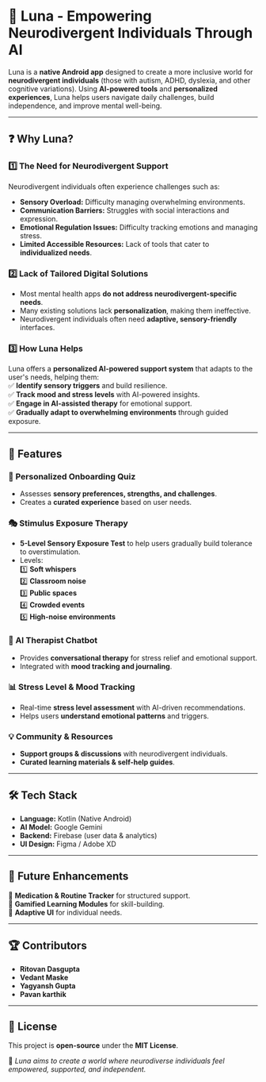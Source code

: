 # 🌙 Luna - Empowering Neurodivergent Individuals Through AI  

Luna is a **native Android app** designed to create a more inclusive world for **neurodivergent individuals** (those with autism, ADHD, dyslexia, and other cognitive variations). Using **AI-powered tools** and **personalized experiences**, Luna helps users navigate daily challenges, build independence, and improve mental well-being.  

---

## ❓ Why Luna?  

### **1️⃣ The Need for Neurodivergent Support**  
Neurodivergent individuals often experience challenges such as:  
- **Sensory Overload:** Difficulty managing overwhelming environments.  
- **Communication Barriers:** Struggles with social interactions and expression.  
- **Emotional Regulation Issues:** Difficulty tracking emotions and managing stress.  
- **Limited Accessible Resources:** Lack of tools that cater to **individualized needs**.  

### **2️⃣ Lack of Tailored Digital Solutions**  
- Most mental health apps **do not address neurodivergent-specific needs**.  
- Many existing solutions lack **personalization**, making them ineffective.  
- Neurodivergent individuals often need **adaptive, sensory-friendly** interfaces.  

### **3️⃣ How Luna Helps**  
Luna offers a **personalized AI-powered support system** that adapts to the user's needs, helping them:  
✅ **Identify sensory triggers** and build resilience.  
✅ **Track mood and stress levels** with AI-powered insights.  
✅ **Engage in AI-assisted therapy** for emotional support.  
✅ **Gradually adapt to overwhelming environments** through guided exposure.  

---

## 🚀 Features  

### 🧠 Personalized Onboarding Quiz  
- Assesses **sensory preferences, strengths, and challenges**.  
- Creates a **curated experience** based on user needs.  

### 🎭 Stimulus Exposure Therapy  
- **5-Level Sensory Exposure Test** to help users gradually build tolerance to overstimulation.  
- Levels:  
  1️⃣ **Soft whispers**  
  2️⃣ **Classroom noise**  
  3️⃣ **Public spaces**  
  4️⃣ **Crowded events**  
  5️⃣ **High-noise environments**  

### 🤖 AI Therapist Chatbot  
- Provides **conversational therapy** for stress relief and emotional support.  
- Integrated with **mood tracking and journaling**.  

### 📊 Stress Level & Mood Tracking  
- Real-time **stress level assessment** with AI-driven recommendations.  
- Helps users **understand emotional patterns** and triggers.  

### 💡 Community & Resources  
- **Support groups & discussions** with neurodivergent individuals.  
- **Curated learning materials & self-help guides**.  

---

## 🛠️ Tech Stack  
- **Language:** Kotlin (Native Android)  
- **AI Model:** Google Gemini  
- **Backend:** Firebase (user data & analytics)  
- **UI Design:** Figma / Adobe XD  

---

## 🎯 Future Enhancements  
🔹 **Medication & Routine Tracker** for structured support.  
🔹 **Gamified Learning Modules** for skill-building.  
🔹 **Adaptive UI** for individual needs.  

---

## 🏆 Contributors  
- **Ritovan Dasgupta**  
- **Vedant Maske** 
- **Yagyansh Gupta**  
- **Pavan karthik** 

---

## 📜 License  
This project is **open-source** under the **MIT License**.  

🔹 *Luna aims to create a world where neurodiverse individuals feel empowered, supported, and independent.*  
